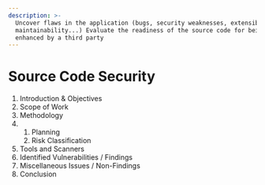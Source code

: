 ```yaml
---
description: >-
  Uncover flaws in the application (bugs, security weaknesses, extensibility,
  maintainability...) Evaluate the readiness of the source code for being
  enhanced by a third party
---
```


# Source Code Security



1. Introduction & Objectives
2. Scope of Work
3. Methodology
4.
   1. Planning
   2. Risk Classification
5. Tools and Scanners
6. Identified Vulnerabilities / Findings
7. Miscellaneous Issues / Non-Findings
8. Conclusion
